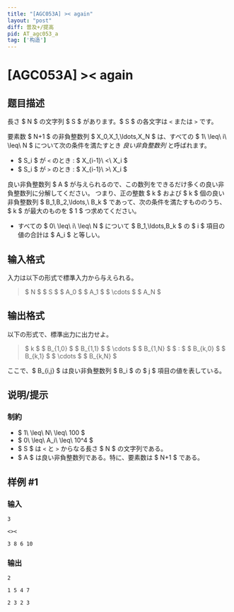 ```yaml
---
title: "[AGC053A] >< again"
layout: "post"
diff: 普及+/提高
pid: AT_agc053_a
tag: ['构造']
---
```


# [AGC053A] >< again

## 题目描述

[problemUrl]: https://atcoder.jp/contests/agc053/tasks/agc053_a

長さ $ N $ の文字列 $ S $ があります。$ S $ の各文字は `<` または `>` です。

要素数 $ N+1 $ の非負整数列 $ X_0,X_1,\ldots,X_N $ は、すべての $ 1\ \leq\ i\ \leq\ N $ について次の条件を満たすとき *良い非負整数列* と呼ばれます。

- $ S_i $ が `<` のとき : $ X_{i-1}\ <\ X_i $
- $ S_i $ が `>` のとき : $ X_{i-1}\ >\ X_i $

良い非負整数列 $ A $ が与えられるので、この数列をできるだけ多くの良い非負整数列に分解してください。 つまり、正の整数 $ k $ および $ k $ 個の良い非負整数列 $ B_1,B_2,\ldots,\ B_k $ であって、次の条件を満たすもののうち、 $ k $ が最大のものを $ 1 $ つ求めてください。

- すべての $ 0\ \leq\ i\ \leq\ N $ について $ B_1,\ldots,B_k $ の $ i $ 項目の値の合計は $ A_i $ と等しい。

## 输入格式

入力は以下の形式で標準入力から与えられる。

> $ N $ $ S $ $ A_0 $ $ A_1 $ $ \cdots $ $ A_N $

## 输出格式

以下の形式で、標準出力に出力せよ。

> $ k $ $ B_{1,0} $ $ B_{1,1} $ $ \cdots $ $ B_{1,N} $ $ : $ $ B_{k,0} $ $ B_{k,1} $ $ \cdots $ $ B_{k,N} $

ここで、$ B_{i,j} $ は良い非負整数列 $ B_i $ の $ j $ 項目の値を表している。

## 说明/提示

### 制約

- $ 1\ \leq\ N\ \leq\ 100 $
- $ 0\ \leq\ A_i\ \leq\ 10^4 $
- $ S $ は `<` と `>` からなる長さ $ N $ の文字列である。
- $ A $ は良い非負整数列である。特に、要素数は $ N+1 $ である。

## 样例 #1

### 输入

```
3
<><
3 8 6 10
```

### 输出

```
2
1 5 4 7
2 3 2 3
```

